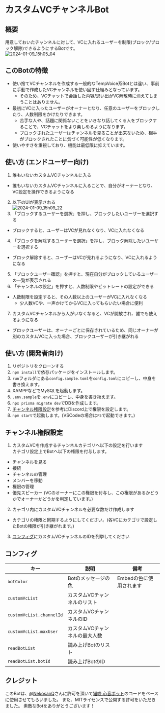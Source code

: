 # カスタムVCチャンネルBot

## 概要

用意しておいたチャンネルに対して、VCに入れるユーザーを制限(ブロック/ブロック解除)できるようにするBotです。  
![2024-01-09_15h05_04](https://github.com/Kamesuta/discord-configurable-voice-channel/assets/16362824/de78d04c-244e-4455-9f44-d067435874c9)

## このBotの特徴

- 使い捨てVCチャンネルを作成する一般的なTempVoice系Botとは違い、事前に手動で作成したVCチャンネルを使い回す仕組みとなっています。
  - そのため、VCチャットで会話した内容/思い出がVC解散時に消えてしまうことはありません。
- 最初にVCに入ったユーザーがオーナーとなり、任意のユーザーをブロックしたり、人数制限をかけたりできます。
  - 苦手な人や、話題に関係ないことをいきなり話してくる人をブロックすることで、VCチャットをより楽しめるようになります。
  - ブロックされたユーザーはチャンネルを見ることが出来ないため、相手がブロックされたことに気づく可能性が低くなります。
- 使いやすさを重視しており、機能は最低限に抑えています。

## 使い方 (エンドユーザー向け)

1. 誰もいないカスタムVCチャンネルに入る
  - 誰もいないカスタムVCチャンネルに入ることで、自分がオーナーとなり、VC設定を操作できるようになる
2. 以下のUIが表示される  
![2024-01-09_15h09_22](https://github.com/Kamesuta/discord-configurable-voice-channel/assets/16362824/51da9a01-9b74-4e71-8928-3b96cec09a6f)
3. 「ブロックするユーザーを選択」を押し、ブロックしたいユーザーを選択する
  - ブロックすると、ユーザーはVCが見れなくなり、VCに入れなくなる
4. 「ブロックを解除するユーザーを選択」を押し、ブロック解除したいユーザーを選択する
  - ブロック解除すると、ユーザーはVCが見れるようになり、VCに入れるようになる
5. 「ブロックユーザー確認」を押すと、現在自分がブロックしているユーザーの一覧が表示される
6. 「チャンネルの設定」を押すと、人数制限やビットレートの設定ができる
  - 人数制限を設定すると、その人数以上のユーザーがVCに入れなくなる
    - 少人数VCや、一声かけてからVCに入ってもらいたい場合に便利
7. カスタムVCチャンネルから人がいなくなると、VCが開放され、誰でも使えるようになる
  - ブロックユーザーは、オーナーごとに保存されているため、同じオーナーが別のカスタムVCに入った場合、ブロックユーザーが引き継がれる

## 使い方 (開発者向け)

1. リポジトリをクローンする
2. `npm install`で依存パッケージをインストールします。
3. `run`フォルダにある`config.sample.toml`を`config.toml`にコピーし、中身を書き換えます。
4. XAMPPなどでMySQLを起動します。
5. `.env.sample`を`.env`にコピーし、中身を書き換えます。
6. `npx prisma migrate dev`でDBを作成します。
7. [チャンネル権限設定](#チャンネル権限設定)を参考にDiscord上で権限を設定します。
7. `npm start`で起動します。(VSCodeの場合は`F5`で起動できます。)

## チャンネル権限設定

1. カスタムVCを作成するチャンネルカテゴリへ以下の設定を行います  
  カテゴリ設定上でBotへ以下の権限を付与します。
  - チャンネルを見る
  - 接続
  - チャンネルの管理
  - メンバーを移動
  - 権限の管理
  - 優先スピーカー (VCのオーナーにこの権限を付与し、この権限があるかどうかでオーナーかどうかを判定しています。)
2. カテゴリ内にカスタムVCチャンネルを必要な数だけ作成します
  - カテゴリの権限と同期するようにしてください。(各VCにカテゴリで設定したBotの権限が引き継がれます。)
3. [コンフィグ](#コンフィグ)にカスタムVCチャンネルのIDを列挙してください

## コンフィグ

|キー             |説明             |備考             |
|----------------|----------------|----------------|
|`botColor`|Botのメッセージの色|Embedの色に使用されます|
|`customVcList`|カスタムVCチャンネルのリスト| |
|`customVcList.channelId`|カスタムVCチャンネルのID| |
|`customVcList.maxUser`|カスタムVCチャンネルの最大人数| |
|`readBotList`|読み上げBotのリスト| |
|`readBotList.botId`|読み上げBotのID| |

## クレジット

このBotは、[@NekosanQ](https://github.com/NekosanQ)さんに許可を頂いて[猫咲 心音ボット](https://github.com/NekosanQ/DiscordBOT-Kokone)のコードをベースに使用させてもらいました。
また、MITライセンスで公開する許可をいただきました。
素敵なBotをありがとうございます！
